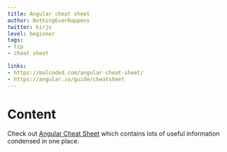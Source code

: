 ```yaml
---
title: Angular cheat sheet
author: NothingEverHappens
twitter: kirjs
level: beginner
tags:
- tip
- cheat sheet

links:
- https://malcoded.com/angular-cheat-sheet/
- https://angular.io/guide/cheatsheet
---
```


# Content
Check out [Angular Cheat Sheet](https://angular.io/guide/cheatsheet) which contains lots of useful information condensed in one place. 
